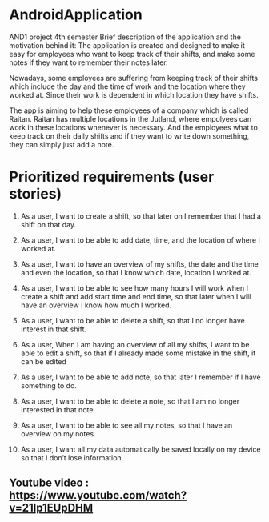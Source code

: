 # AndroidApplication

AND1 project 4th semester Brief description of the application and the motivation behind it:
The application is created and designed to make it easy for employees who want to keep track of their shifts,
and make some notes if they want to remember their notes later.

Nowadays, some employees are suffering from keeping track of their shifts which include the day and the time of work and the location where they worked at.
Since their work is dependent in which location they have shifts.

The app is aiming to help these employees of a company which is called Raitan. Raitan has multiple locations in the Jutland, where empolyees can work in these locations whenever is necessary. And the employees what to keep track on their daily shifts and if they want to write down something, they can simply just add a note.



# Prioritized requirements (user stories)



1.	As a user, I want to create a shift, so that later on I remember that I had a shift on that day.

2.	As a user, I want to be able to add date, time, and the location of where I worked at. 

3.	As a user, I want to have an overview of my shifts, the date and the time and even the location, so that I know which date, location I worked at.

4.	As a user, I want to be able to see how many hours I will work when I create a shift and add start time and end time, so that later when I will have an overview I know how much I worked.
5.	As a user, I want to be able to delete a shift, so that I no longer have interest in that shift.
 
6.	As a user, When I am having an overview of all my shifts, I want to be able to edit a shift, so that if I already made some mistake in the shift, it can be edited
 	
7.	As a user, I want to be able to add note, so that later I remember if I have something to do.

8.	As a user, I want to be able to delete a note, so that I am no longer interested in that note

9.	As a user, I want to be able to see all my notes, so that I have an overview on my notes.

10.	As a user, I want all my data automatically be saved locally on my device so that I don’t lose information.



## Youtube video : https://www.youtube.com/watch?v=21lp1EUpDHM


